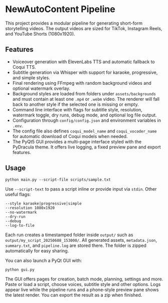 # NewAutoContent Pipeline

This project provides a modular pipeline for generating short-form storytelling videos. The output videos are sized for TikTok, Instagram Reels, and YouTube Shorts (1080x1920).

## Features
- Voiceover generation with ElevenLabs TTS and automatic fallback to Coqui TTS.
- Subtitle generation via Whisper with support for karaoke, progressive, and simple styles.
- Final rendering using FFmpeg with random background videos and optional watermark overlay.
- Background styles are loaded from folders under `assets/backgrounds` and must contain at least one `.mp4` or `.webm` video. The renderer will fall back to another style if the selected one is missing or empty.
- Command line interface with flags for subtitle style, resolution, watermark toggle, dry runs, debug mode, and optional log file output.
- Configuration through `config/config.json` and environment variables in `.env`.
- The config file also defines `coqui_model_name` and `coqui_vocoder_name` for automatic
  download of Coqui models when needed.
- The PyQt5 GUI provides a multi-page interface styled with the PyDracula theme. It offers live logging, a fixed preview pane and export features.

## Usage
```
python main.py --script-file scripts/sample.txt
```
Use `--script-text` to pass a script inline or provide input via `stdin`.
Other useful flags:
```
--style karaoke|progressive|simple
--resolution 1080x1920
--no-watermark
--dry-run
--debug
--log-to-file
```

Each run creates a timestamped folder inside `output/` such as
`output/my_script_20250608_153000/`.  All generated assets, `metadata.json`, `summary.txt`, and `pipeline.log`
are stored there.  The folder is zipped automatically for easy sharing.

You can also launch a PyQt GUI with:
```
python gui.py
```
The GUI offers pages for creation, batch mode, planning, settings and more. Paste or load a script, choose voices, subtitle style and other options. Logs appear live while the pipeline runs and a phone-style preview pane shows the latest render. You can export the result as a zip when finished.
